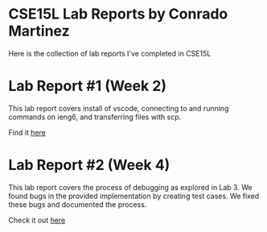 # CSE15L Lab Reports by Conrado Martinez
Here is the collection of lab reports I've completed in CSE15L

# Lab Report #1 (Week 2)
This lab report covers install of vscode, connecting to and running commands on ieng6, and transferring files with scp.

Find it [here](linkToLabReport1)

# Lab Report #2 (Week 4) 
This lab report covers the process of debugging as explored in Lab 3. We found bugs in the provided implementation by creating test cases. We fixed these bugs and documented the process.

Check it out [here](linkToLabReport2)
